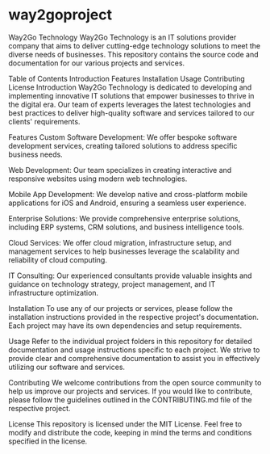# way2goproject

Way2Go Technology
Way2Go Technology is an IT solutions provider company that aims to deliver cutting-edge technology solutions to meet the diverse needs of businesses. This repository contains the source code and documentation for our various projects and services.

Table of Contents
Introduction
Features
Installation
Usage
Contributing
License
Introduction
Way2Go Technology is dedicated to developing and implementing innovative IT solutions that empower businesses to thrive in the digital era. Our team of experts leverages the latest technologies and best practices to deliver high-quality software and services tailored to our clients' requirements.

Features
Custom Software Development: We offer bespoke software development services, creating tailored solutions to address specific business needs.

Web Development: Our team specializes in creating interactive and responsive websites using modern web technologies.

Mobile App Development: We develop native and cross-platform mobile applications for iOS and Android, ensuring a seamless user experience.

Enterprise Solutions: We provide comprehensive enterprise solutions, including ERP systems, CRM solutions, and business intelligence tools.

Cloud Services: We offer cloud migration, infrastructure setup, and management services to help businesses leverage the scalability and reliability of cloud computing.

IT Consulting: Our experienced consultants provide valuable insights and guidance on technology strategy, project management, and IT infrastructure optimization.

Installation
To use any of our projects or services, please follow the installation instructions provided in the respective project's documentation. Each project may have its own dependencies and setup requirements.

Usage
Refer to the individual project folders in this repository for detailed documentation and usage instructions specific to each project. We strive to provide clear and comprehensive documentation to assist you in effectively utilizing our software and services.

Contributing
We welcome contributions from the open source community to help us improve our projects and services. If you would like to contribute, please follow the guidelines outlined in the CONTRIBUTING.md file of the respective project.

License
This repository is licensed under the MIT License. Feel free to modify and distribute the code, keeping in mind the terms and conditions specified in the license.




